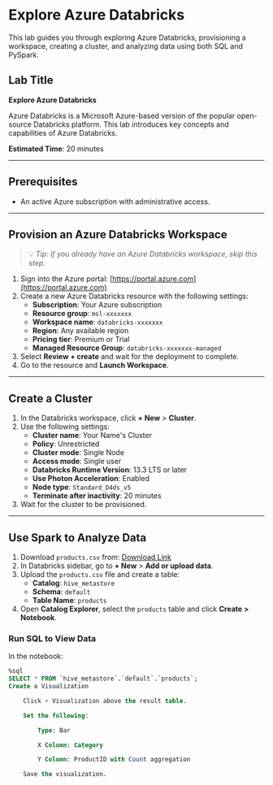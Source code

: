 # Explore Azure Databricks

This lab guides you through exploring Azure Databricks, provisioning a workspace, creating a cluster, and analyzing data using both SQL and PySpark.

## Lab Title
**Explore Azure Databricks**

Azure Databricks is a Microsoft Azure-based version of the popular open-source Databricks platform. This lab introduces key concepts and capabilities of Azure Databricks.

**Estimated Time**: 20 minutes

---

## Prerequisites
- An active Azure subscription with administrative access.

---

## Provision an Azure Databricks Workspace

> 💡 *Tip: If you already have an Azure Databricks workspace, skip this step.*

1. Sign into the Azure portal: [https://portal.azure.com](https://portal.azure.com)
2. Create a new Azure Databricks resource with the following settings:
   - **Subscription**: Your Azure subscription
   - **Resource group**: `msl-xxxxxxx`
   - **Workspace name**: `databricks-xxxxxxx`
   - **Region**: Any available region
   - **Pricing tier**: Premium or Trial
   - **Managed Resource Group**: `databricks-xxxxxxx-managed`
3. Select **Review + create** and wait for the deployment to complete.
4. Go to the resource and **Launch Workspace**.

---

## Create a Cluster

1. In the Databricks workspace, click **+ New** > **Cluster**.
2. Use the following settings:
   - **Cluster name**: Your Name's Cluster
   - **Policy**: Unrestricted
   - **Cluster mode**: Single Node
   - **Access mode**: Single user
   - **Databricks Runtime Version**: 13.3 LTS or later
   - **Use Photon Acceleration**: Enabled
   - **Node type**: `Standard_D4ds_v5`
   - **Terminate after inactivity**: 20 minutes
3. Wait for the cluster to be provisioned.

---

## Use Spark to Analyze Data

1. Download `products.csv` from:
   [Download Link](https://raw.githubusercontent.com/MicrosoftLearning/mslearn-databricks/main/data/products.csv)
2. In Databricks sidebar, go to **+ New** > **Add or upload data**.
3. Upload the `products.csv` file and create a table:
   - **Catalog**: `hive_metastore`
   - **Schema**: `default`
   - **Table Name**: `products`
4. Open **Catalog Explorer**, select the `products` table and click **Create > Notebook**.

### Run SQL to View Data

In the notebook:
```sql
%sql
SELECT * FROM `hive_metastore`.`default`.`products`;
Create a Visualization

    Click + Visualization above the result table.

    Set the following:

        Type: Bar

        X Column: Category

        Y Column: ProductID with Count aggregation

    Save the visualization.
